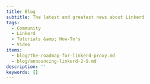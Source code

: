 ```yaml
---
title: Blog
subtitle: The latest and greatest news about Linkerd
tags:
  - Community
  - Linkerd
  - Tutorials &amp; How-To's
  - Video
items:
  - blog/the-roadmap-for-linkerd-proxy.md
  - blog/announcing-linkerd-2-9.md
description: ''
keywords: []
---
```

